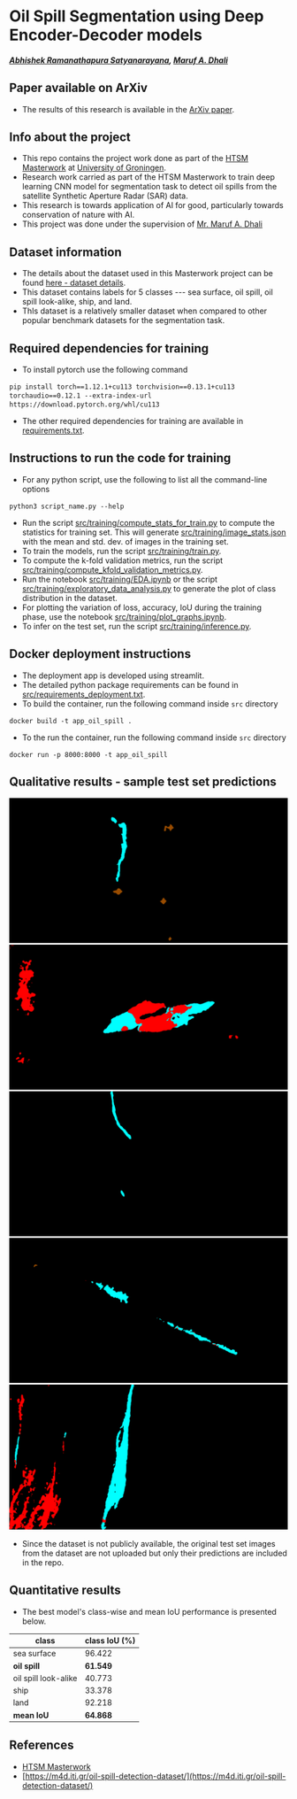 # Oil Spill Segmentation using Deep Encoder-Decoder models
##### [Abhishek Ramanathapura Satyanarayana](https://orcid.org/0009-0003-1248-0988), [Maruf A. Dhali](https://orcid.org/0000-0002-7548-3858)


## Paper available on ArXiv
* The results of this research is available in the [ArXiv paper](https://arxiv.org/abs/2305.01386).

## Info about the project
* This repo contains the project work done as part of the [HTSM Masterwork](https://www.rug.nl/education/honours-college/htsm-masterprogramme/about-the-programme) at [University of Groningen](https://www.rug.nl/).
* Research work carried as part of the HTSM Masterwork to train deep learning CNN model for segmentation task to detect oil spills from the satellite
Synthetic Aperture Radar (SAR) data.
* This research is towards application of AI for good, particularly towards conservation of nature with AI.
* This project was done under the supervision of [Mr. Maruf A. Dhali](https://www.rug.nl/staff/m.a.dhali/)


## Dataset information
* The details about the dataset used in this Masterwork project can be found [here - dataset details](https://m4d.iti.gr/oil-spill-detection-dataset/).
* This dataset contains labels for 5 classes --- sea surface, oil spill, oil spill look-alike, ship, and land.
* ThIs dataset is a relatively smaller dataset when compared to other popular benchmark datasets for the segmentation task.

## Required dependencies for training
* To install pytorch use the following command
```
pip install torch==1.12.1+cu113 torchvision==0.13.1+cu113 torchaudio==0.12.1 --extra-index-url https://download.pytorch.org/whl/cu113
```
* The other required dependencies for training are available in [requirements.txt](requirements.txt).


## Instructions to run the code for training
* For any python script, use the following to list all the command-line options
```
python3 script_name.py --help
```
* Run the script [src/training/compute_stats_for_train.py](src/training/compute_stats_for_train.py) to
compute the statistics for training set. This will generate [src/training/image_stats.json](src/training/image_stats.json)
with the mean and std. dev. of images in the training set.
* To train the models, run the script [src/training/train.py](src/training/train.py).
* To compute the k-fold validation metrics, run the script [src/training/compute_kfold_validation_metrics.py](src/training/compute_kfold_validation_metrics.py).
* Run the notebook [src/training/EDA.ipynb](src/training/EDA.ipynb) or the script [src/training/exploratory_data_analysis.py](src/training/exploratory_data_analysis.py) to generate the plot of class distribution in the dataset.
* For plotting the variation of loss, accuracy, IoU during the training phase, use the notebook [src/training/plot_graphs.ipynb](src/training/plot_graphs.ipynb).
* To infer on the test set, run the script [src/training/inference.py](src/training/inference.py).

## Docker deployment instructions
* The deployment app is developed using streamlit.
* The detailed python package requirements can be found in [src/requirements_deployment.txt](src/requirements_deployment.txt).
* To build the container, run the following command inside `src` directory
```
docker build -t app_oil_spill .
```
* To the run the container, run the following command inside `src` directory
```
docker run -p 8000:8000 -t app_oil_spill
```


## Qualitative results - sample test set predictions
![Sample predicted mask 1](images/pred_mask_img_0001.png?raw=true)
![Sample predicted mask 2](images/pred_mask_img_0007.png?raw=true)
![Sample predicted mask 3](images/pred_mask_img_0035.png?raw=true)
![Sample predicted mask 4](images/pred_mask_img_0054.png?raw=true)
![Sample predicted mask 5](images/pred_mask_img_0105.png?raw=true)
* Since the dataset is not publicly available, the original test set images from the dataset are not uploaded but only their predictions are included in the repo.


## Quantitative results

* The best model's class-wise and mean IoU performance is presented below.

class  |  class IoU (%)  |
-------|-----------------|
sea surface  |  96.422  |
**oil spill**  |  **61.549**  |
oil spill look-alike  |  40.773  |
ship  |  33.378  |
land  |  92.218  |
**mean IoU**  |  **64.868**  |


## References
* [HTSM Masterwork](https://www.rug.nl/education/honours-college/htsm-masterprogramme/about-the-programme)
* [https://m4d.iti.gr/oil-spill-detection-dataset/](https://m4d.iti.gr/oil-spill-detection-dataset/)

